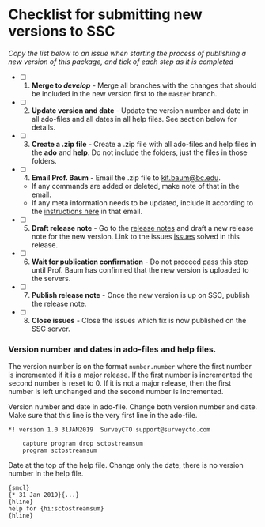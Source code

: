 # Checklist for submitting new versions to SSC

*Copy the list below to an issue when starting the process of publishing a new version of this package, and tick of each step as it is completed*

- [ ] 1. **Merge to *develop*** - Merge all branches with the changes that should be included in the new version first to the `master` branch.
- [ ] 2. **Update version and date** - Update the version number and date in all ado-files and all dates in all help files. See section below for details.
- [ ] 3. **Create a .zip file** - Create a .zip file with all ado-files and help files in the **ado** and **help**. Do not include the folders, just the files in those folders.
- [ ] 4. **Email Prof. Baum** - Email the .zip file to kit.baum@bc.edu.
    - If any commands are added or deleted, make note of that in the email.
    - If any meta information needs to be updated, include it according to the [instructions here](https://github.com/kbjarkefur/scto/blob/master/admin/ssc-description.md) in that email.
- [ ] 5. **Draft release note** - Go to the [release notes](https://github.com/surveycto/scto/releases) and draft a new release note for the new version. Link to the issues [issues](https://github.com/surveycto/scto/issues) solved in this release.
- [ ] 6. **Wait for publication confirmation** - Do not proceed pass this step until Prof. Baum has confirmed that the new version is uploaded to the servers.
- [ ] 7. **Publish release note** - Once the new version is up on SSC, publish the release note.
- [ ] 8. **Close issues** - Close the issues which fix is now published on the SSC server.

### Version number and dates in ado-files and help files.

The version number is on the format `number.number` where the first number is incremented if it is a major release. If the first number is incremented the second number is reset to 0. If it is not a major release, then the first number is left unchanged and the second number is incremented.

Version number and date in ado-file. Change both version number and date. Make sure that this line is the very first line in the ado-file.
```
*! version 1.0 31JAN2019  SurveyCTO support@surveycto.com

	capture program drop sctostreamsum
	program sctostreamsum
```

Date at the top of the help file. Change only the date, there is no version number in the help file.
```
{smcl}
{* 31 Jan 2019}{...}
{hline}
help for {hi:sctostreamsum}
{hline}
```
